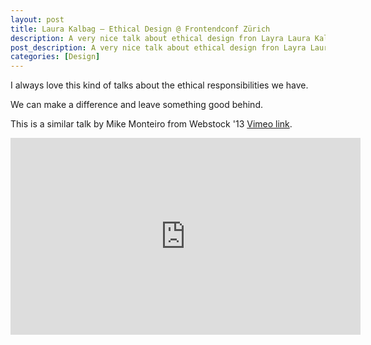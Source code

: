 ```yaml
---
layout: post
title: Laura Kalbag – Ethical Design @ Frontendconf Zürich
description: A very nice talk about ethical design fron Layra Laura Kalbag
post_description: A very nice talk about ethical design fron Layra Laura Kalbag.
categories: [Design]
---
```


I always love this kind of talks about the ethical responsibilities we have.

We can make a difference and leave something good behind.

This is a similar talk by Mike Monteiro from Webstock '13 [Vimeo link](https://vimeo.com/68470326).

<div class="video-fluid-wrapper">
  <iframe width="560" height="315" src="https://www.youtube.com/embed/bzlLL_uAdkI" frameborder="0" allowfullscreen></iframe>
</div>
